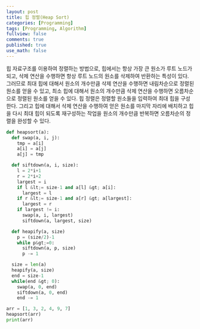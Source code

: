 ```yaml
---
layout: post
title: 힙 정렬(Heap Sort)
categories: [Programming]
tags: [Programming, Algorithm]
fullview: false
comments: true
published: true
use_math: false
---
```


힙 자료구조를 이용하여 정렬하는 방법으로, 힙에서는 항상 가장 큰 원소가 루트 노드가 되고, 삭제 연산을 수행하면 항상 루트 노드의 원소를 삭제하여 반환하는 특성이 있다. 그러므로 최대 힙에 대해서 원소의 개수만큼 삭제 연산을 수행하면 내림차순으로 정렬된 원소를 얻을 수 있고, 최소 힙에 대해서 원소의 개수만큼 삭제 연산을 수행하면 오름차순으로 정렬된 원소를 얻을 수 있다. 힙 정렬은 정렬할 원소들을 입력하여 최대 힙을 구성한다. 그리고 힙에 대해서 삭제 연산을 수행하여 얻은 원소를 마지막 자리에 배치하고 힙을 다시 최대 힙이 되도록 재구성하는 작업을 원소의 개수만큼 반복하면 오름차순의 정렬을 완성할 수 있다.

```python
def heapsort(a):
  def swap(a, i, j):
    tmp = a[i]
    a[i] = a[j]
    a[j] = tmp

  def siftdown(a, i, size):
    l = 2*i+1
    r = 2*i+2
    largest = i
    if l &lt;= size-1 and a[l] &gt; a[i]:
      largest = l
    if r &lt;= size-1 and a[r] &gt; a[largest]:
      largest = r
    if largest != i:
      swap(a, i, largest)
      siftdown(a, largest, size)

  def heapify(a, size)
    p = (size/2)-1
    while p&gt;=0:
      siftdown(a, p, size)
      p -= 1

  size = len(a)
  heapify(a, size)
  end = size-1
  while(end &gt; 0):
    swap(a, 0, end)
    siftdown(a, 0, end)
    end -= 1

arr = [1, 3, 2, 4, 9, 7]
heapsort(arr)
print(arr)
```
